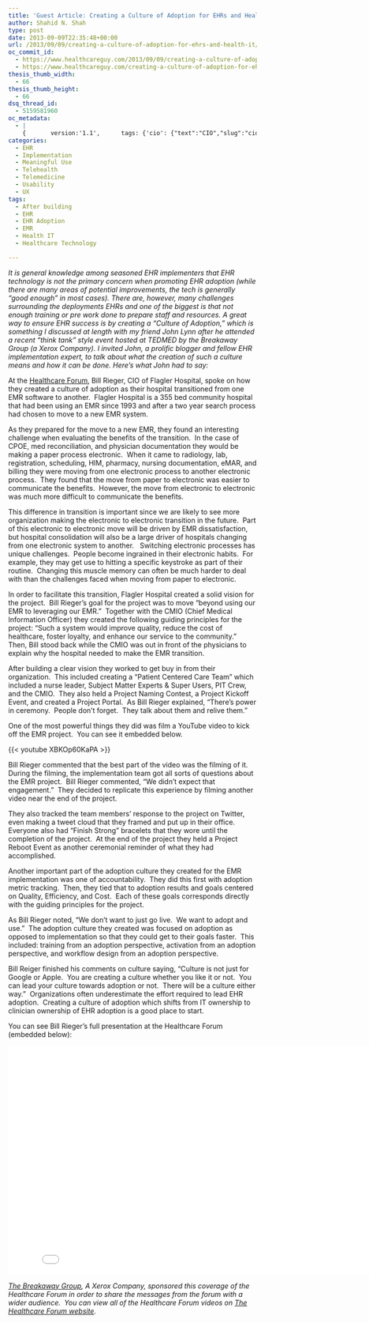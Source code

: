 ```yaml
---
title: 'Guest Article: Creating a Culture of Adoption for EHRs and Health IT'
author: Shahid N. Shah
type: post
date: 2013-09-09T22:35:48+00:00
url: /2013/09/09/creating-a-culture-of-adoption-for-ehrs-and-health-it/
oc_commit_id:
  - https://www.healthcareguy.com/2013/09/09/creating-a-culture-of-adoption-for-ehrs-and-health-it/1478770839
  - https://www.healthcareguy.com/creating-a-culture-of-adoption-for-ehrs-and-health-it/1420201727
thesis_thumb_width:
  - 66
thesis_thumb_height:
  - 66
dsq_thread_id:
  - 5159581960
oc_metadata:
  - |
    {		version:'1.1',		tags: {'cio': {"text":"CIO","slug":"cio","source":{"_className":"Entity","url":"http://d.opencalais.com/genericHasher-1/7d540aeb-0a4f-3ba9-868e-909a6f18ab7e","subjectURL":null,"type":{"_className":"ArtifactType","url":"http://s.opencalais.com/1/type/em/e/Position","name":"Position"},"name":"CIO","rawRelevance":0.308,"normalizedRelevance":0.308},"bucketName":"blacklisted","bucketPlacement":"user","_className":"Tag"}, 'after-building': {"text":"After building","slug":"after-building","source":{"_className":"Entity","url":"http://d.opencalais.com/genericHasher-1/5545e14e-c8c6-393d-8650-0b66d0de2d3b","subjectURL":null,"type":{"_className":"ArtifactType","url":"http://s.opencalais.com/1/type/em/e/Facility","name":"Facility"},"name":"After building","rawRelevance":0.204,"normalizedRelevance":0.204},"bucketName":"current","bucketPlacement":"auto","_className":"Tag"}, 'bill-rieger': {"text":"Bill Rieger","slug":"bill-rieger","source":{"_className":"Entity","url":"http://d.opencalais.com/pershash-1/b17ff5b8-8357-3246-8649-5beeb9e4de12","subjectURL":null,"type":{"_className":"ArtifactType","url":"http://s.opencalais.com/1/type/em/e/Person","name":"Person"},"name":"Bill Rieger","rawRelevance":0.744,"normalizedRelevance":0.744},"bucketName":"blacklisted","bucketPlacement":"user","_className":"Tag"}, 'ehr': {"text":"EHR","slug":"ehr","source":null,"bucketName":"current","bucketPlacement":"auto","_className":"Tag"}, 'health-it': {"text":"Health IT","slug":"health-it","source":null,"bucketName":"current","bucketPlacement":"auto","_className":"Tag"}, 'healthcare-technology': {"text":"Healthcare technology","slug":"healthcare-technology","source":null,"bucketName":"current","bucketPlacement":"auto","_className":"Tag"}, 'ehr-adoption': {"text":"EHR adoption","slug":"ehr-adoption","source":null,"bucketName":"current","bucketPlacement":"auto","_className":"Tag"}, 'emr': {"text":"EMR","slug":"emr","source":null,"bucketName":"current","bucketPlacement":"auto","_className":"Tag"}}	}
categories:
  - EHR
  - Implementation
  - Meaningful Use
  - Telehealth
  - Telemedicine
  - Usability
  - UX
tags:
  - After building
  - EHR
  - EHR Adoption
  - EMR
  - Health IT
  - Healthcare Technology

---
```

_It is general knowledge among seasoned EHR implementers that EHR technology is not the primary concern when promoting EHR adoption (while there are many areas of potential improvements, the tech is generally “good enough” in most cases). There are, however, many challenges surrounding the deployments EHRs and one of the biggest is that not enough training or pre work done to prepare staff and resources. A great way to ensure EHR success is by creating a “Culture of Adoption,” which is something I discussed at length with my friend John Lynn after he attended a recent “think tank” style event hosted at TEDMED by the Breakaway Group (a Xerox Company). I invited John, a prolific blogger and fellow EHR implementation expert, to talk about what the creation of such a culture means and how it can be done. Here’s what John had to say:_

At the [Healthcare Forum][1], Bill Rieger, CIO of Flagler Hospital, spoke on how they created a culture of adoption as their hospital transitioned from one EMR software to another.  Flagler Hospital is a 355 bed community hospital that had been using an EMR since 1993 and after a two year search process had chosen to move to a new EMR system.

As they prepared for the move to a new EMR, they found an interesting challenge when evaluating the benefits of the transition.  In the case of CPOE, med reconciliation, and physician documentation they would be making a paper process electronic.  When it came to radiology, lab, registration, scheduling, HIM, pharmacy, nursing documentation, eMAR, and billing they were moving from one electronic process to another electronic process.  They found that the move from paper to electronic was easier to communicate the benefits.  However, the move from electronic to electronic was much more difficult to communicate the benefits.

This difference in transition is important since we are likely to see more organization making the electronic to electronic transition in the future.  Part of this electronic to electronic move will be driven by EMR dissatisfaction, but hospital consolidation will also be a large driver of hospitals changing from one electronic system to another.   Switching electronic processes has unique challenges.  People become ingrained in their electronic habits.  For example, they may get use to hitting a specific keystroke as part of their routine.  Changing this muscle memory can often be much harder to deal with than the challenges faced when moving from paper to electronic.

In order to facilitate this transition, Flagler Hospital created a solid vision for the project.  Bill Rieger’s goal for the project was to move &#8220;beyond using our EMR to leveraging our EMR.&#8221;  Together with the CMIO (Chief Medical Information Officer) they created the following guiding principles for the project: “Such a system would improve quality, reduce the cost of healthcare, foster loyalty, and enhance our service to the community.”  Then, Bill stood back while the CMIO was out in front of the physicians to explain why the hospital needed to make the EMR transition.

After building a clear vision they worked to get buy in from their organization.  This included creating a “Patient Centered Care Team” which included a nurse leader, Subject Matter Experts & Super Users, PIT Crew, and the CMIO.  They also held a Project Naming Contest, a Project Kickoff Event, and created a Project Portal.  As Bill Rieger explained, “There&#8217;s power in ceremony.  People don&#8217;t forget.  They talk about them and relive them.”

One of the most powerful things they did was film a YouTube video to kick off the EMR project.  You can see it embedded below.

{{< youtube XBKOp60KaPA >}}

Bill Rieger commented that the best part of the video was the filming of it.  During the filming, the implementation team got all sorts of questions about the EMR project.  Bill Rieger commented, “We didn&#8217;t expect that engagement.”  They decided to replicate this experience by filming another video near the end of the project.

They also tracked the team members’ response to the project on Twitter, even making a tweet cloud that they framed and put up in their office.  Everyone also had “Finish Strong” bracelets that they wore until the completion of the project.  At the end of the project they held a Project Reboot Event as another ceremonial reminder of what they had accomplished.

Another important part of the adoption culture they created for the EMR implementation was one of accountability.  They did this first with adoption metric tracking.  Then, they tied that to adoption results and goals centered on Quality, Efficiency, and Cost.  Each of these goals corresponds directly with the guiding principles for the project.

As Bill Rieger noted, &#8220;We don&#8217;t want to just go live.  We want to adopt and use.&#8221;  The adoption culture they created was focused on adoption as opposed to implementation so that they could get to their goals faster.  This included: training from an adoption perspective, activation from an adoption perspective, and workflow design from an adoption perspective.

Bill Reiger finished his comments on culture saying, “Culture is not just for Google or Apple.  You are creating a culture whether you like it or not.  You can lead your culture towards adoption or not.  There will be a culture either way.”  Organizations often underestimate the effort required to lead EHR adoption.  Creating a culture of adoption which shifts from IT ownership to clinician ownership of EHR adoption is a good place to start.

You can see Bill Rieger’s full presentation at the Healthcare Forum (embedded below):

<iframe src="//player.vimeo.com/video/67145391" width="825" height="464" frameborder="0" title="Healthcare Forum 2013: Creating a Culture of Adoption. Bill Rieger CIO, Flagler Hospital" webkitallowfullscreen mozallowfullscreen allowfullscreen></iframe>

_<a href="http://www.breakawaygrp.com/" target="_blank">The Breakaway Group</a>, A Xerox Company, sponsored this coverage of the Healthcare Forum in order to share the messages from the forum with a wider audience.  You can view all of the Healthcare Forum videos on <a href="http://www.breakawaygrp.com/Research/HealthcareForum@TEDMED.aspx" target="_blank">The Healthcare Forum website</a>._

 [1]: http://www.breakawaygrp.com/Research/HealthcareForum@TEDMED.aspx